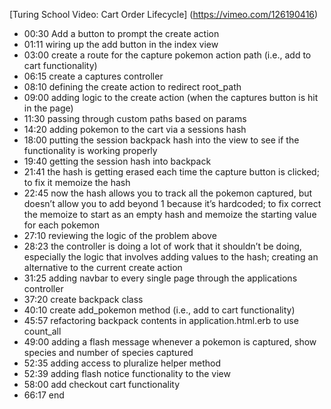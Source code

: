 [Turing School Video: Cart Order Lifecycle] (https://vimeo.com/126190416)

- 00:30 Add a button to prompt the create action
- 01:11 wiring up the add button in the index view
- 03:00 create a route for the capture pokemon action path (i.e., add to cart functionality)
- 06:15 create a captures controller
- 08:10  defining the create action to redirect root_path
- 09:00 adding logic to the create action (when the captures button is hit in the page)
- 11:30 passing through custom paths based on params
- 14:20 adding pokemon to the cart via a sessions hash
- 18:00 putting the session backpack hash into the view to see if the functionality is working properly
- 19:40 getting the session hash into backpack
- 21:41 the hash is getting erased each time the capture button is clicked; to fix it memoize the hash
- 22:45 now the hash allows you to track all the pokemon captured, but doesn’t allow you to add beyond 1 because it’s hardcoded; to fix correct the memoize to start as an empty hash and memoize the starting value for each pokemon
- 27:10 reviewing the logic of the problem above
- 28:23 the controller is doing a lot of work that it shouldn’t be doing, especially the logic that involves adding values to the hash; creating an alternative to the current create action
- 31:25 adding navbar to every single page through the applications controller
- 37:20 create backpack class
- 40:10 create add_pokemon method (i.e., add to cart functionality)
- 45:57 refactoring backpack contents in application.html.erb to use count_all
- 49:00 adding a flash message whenever a pokemon is captured, show species and number of species captured
- 52:35 adding access to pluralize helper method
- 52:39 adding flash notice functionality to the view
- 58:00 add checkout cart functionality
- 66:17 end
